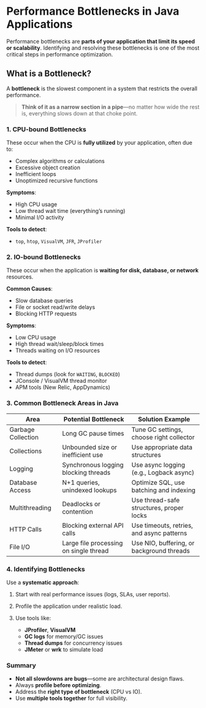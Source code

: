 # Performance Bottlenecks in Java Applications

Performance bottlenecks are **parts of your application that limit its speed or scalability**. Identifying and resolving these bottlenecks is one of the most critical steps in performance optimization.

##  What is a Bottleneck?

A **bottleneck** is the slowest component in a system that restricts the overall performance.

>  **Think of it as a narrow section in a pipe**—no matter how wide the rest is, everything slows down at that choke point.

### 1. **CPU-bound Bottlenecks**

These occur when the CPU is **fully utilized** by your application, often due to:

* Complex algorithms or calculations
* Excessive object creation
* Inefficient loops
* Unoptimized recursive functions

**Symptoms**:

* High CPU usage
* Low thread wait time (everything’s running)
* Minimal I/O activity

**Tools to detect**:

* `top`, `htop`, `VisualVM`, `JFR`, `JProfiler`


### 2. **IO-bound Bottlenecks**

These occur when the application is **waiting for disk, database, or network** resources.

**Common Causes**:

* Slow database queries
* File or socket read/write delays
* Blocking HTTP requests

**Symptoms**:

* Low CPU usage
* High thread wait/sleep/block times
* Threads waiting on I/O resources

**Tools to detect**:

* Thread dumps (look for `WAITING`, `BLOCKED`)
* JConsole / VisualVM thread monitor
* APM tools (New Relic, AppDynamics)

### 3. **Common Bottleneck Areas in Java**

| Area               | Potential Bottleneck                   | Solution Example                          |
| ------------------ | -------------------------------------- | ----------------------------------------- |
| Garbage Collection | Long GC pause times                    | Tune GC settings, choose right collector  |
| Collections        | Unbounded size or inefficient use      | Use appropriate data structures           |
| Logging            | Synchronous logging blocking threads   | Use async logging (e.g., Logback async)   |
| Database Access    | N+1 queries, unindexed lookups         | Optimize SQL, use batching and indexing   |
| Multithreading     | Deadlocks or contention                | Use thread-safe structures, proper locks  |
| HTTP Calls         | Blocking external API calls            | Use timeouts, retries, and async patterns |
| File I/O           | Large file processing on single thread | Use NIO, buffering, or background threads |


### 4. **Identifying Bottlenecks**

Use a **systematic approach**:

1. Start with real performance issues (logs, SLAs, user reports).
2. Profile the application under realistic load.
3. Use tools like:

   * **JProfiler**, **VisualVM**
   * **GC logs** for memory/GC issues
   * **Thread dumps** for concurrency issues
   * **JMeter** or **wrk** to simulate load


### Summary

* **Not all slowdowns are bugs**—some are architectural design flaws.
* Always **profile before optimizing**.
* Address the **right type of bottleneck** (CPU vs IO).
* Use **multiple tools together** for full visibility.

